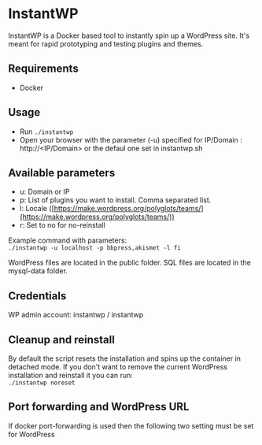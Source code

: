# InstantWP

InstantWP is a Docker based tool to instantly spin up a WordPress site. It's meant for rapid prototyping and testing plugins and themes.

## Requirements

- Docker

## Usage

- Run `./instantwp`
- Open your browser with the parameter (-u) specified for IP/Domain : http://<IP/Domain> or the defaul one set in instantwp.sh

## Available parameters

- u: Domain or IP
- p: List of plugins you want to install. Comma separated list.
- l: Locale ([https://make.wordpress.org/polyglots/teams/](https://make.wordpress.org/polyglots/teams/))
- r: Set to no for no-reinstall

Example command with parameters:  
`./instantwp -u localhost -p bbpress,akismet -l fi`

WordPress files are located in the public folder.
SQL files are located in the mysql-data folder.

## Credentials

WP admin account: instantwp / instantwp

## Cleanup and reinstall

By default the script resets the installation and spins up the container in detached mode.
If you don't want to remove the current WordPress installation and reinstall it you can run:  
`./instantwp noreset`

## Port forwarding and WordPress URL

If docker port-forwarding is used then the following two setting must be set for WordPress
